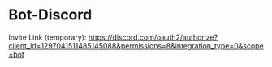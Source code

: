 ﻿# Bot-Discord
Invite Link (temporary):
https://discord.com/oauth2/authorize?client_id=1297041511485145088&permissions=8&integration_type=0&scope=bot
